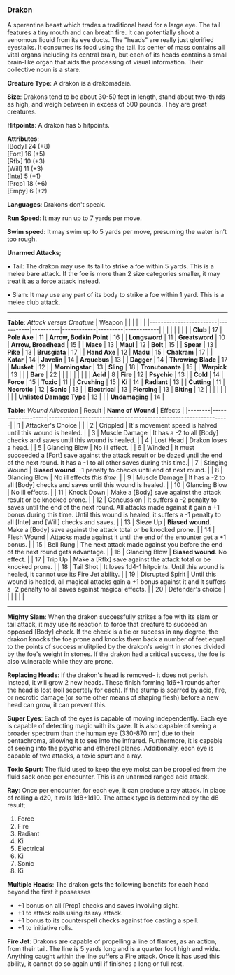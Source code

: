 ### Drakon
A sperentine beast which trades a traditional head for a large eye. The tail features a tiny mouth and can breath fire. It can potentially shoot a venomous liquid from its eye ducts. The "heads" are really just glorified eyestalks. It consumes its food using the tail. Its center of mass contains all vital organs including its central brain, but each of its heads contains a small brain-like organ that aids the processing of visual information. Their collective noun is a stare.

**Creature Type**: A drakon is a drakomadeia.

**Size**: Drakons tend to be about 30-50 feet in length, stand about two-thirds as high, and weigh between in excess of 500 pounds. They are great creatures.

**Hitpoints**: A drakon has 5 hitpoints.

**Attributes**:  
[Body] 24 (+8)  
[Fort] 16 (+5)  
[Rflx] 10 (+3)  
[Will] 11 (+3)  
[Inte] 5  (+1)  
[Prcp] 18 (+6)  
[Empy] 6  (+2)  

**Languages**: Drakons don't speak.

**Run Speed**: It may run up to 7 yards per move.

**Swim speed**: It may swim up to 5 yards per move, presuming the water isn’t too rough.

**Unarmed Attacks**;

 • Tail: The drakon may use its tail to strike a foe within 5 yards. This is a melee bare attack. If the foe is more than 2 size categories smaller, it may treat it as a force attack instead.

 • Slam: It may use any part of its body to strike a foe within 1 yard. This is a melee club attack.

-----

**Table**: *Attack versus Creature*
| Weapon                 |          |            |         |            |         |
|------------------------|-----------|----------|------------|---------|------------|
|                        |          |            |         |            |         |
| **Club**                   | 17     | **Pole Axe**       | 11     | **Arrow, Bodkin Point**    | 16    |
| **Longsword**              | 11     | **Greatsword**     | 10     | **Arrow, Broadhead**       | 15    |
| **Mace**                   | 13     | **Maul**           | 12     | **Bolt** | 15    |
| **Spear**                  | 13     | **Pike**           | 13     | **Brusgiata** | 17     |
| **Hand Axe**               | 12     | **Madu**           | 15     | **Chakram** | 17    |
| **Katar**                  | 14     | **Javelin**        | 14     | **Arquebus** | 13    |
| **Dagger**                 | 14     | **Throwing Blade** | 17     | **Musket** | 12    |
| **Morningstar**            | 13     | **Sling**          | 18     | **Tronutonante** | 15    |
| **Warpick**                | 13     |                    |        | **Bare**   |  22  |
|                        |           |          |            |         |            |
| **Acid**                   | 8      | **Fire** | 12     | **Psychic** | 13     |
| **Cold**                   | 14     | **Force** | 15     | **Toxic**  | 11     |
| **Crushing**               | 15     | **Ki** | 14     | **Radiant** | 13     |
| **Cutting**                | 11     | **Necrotic** | 12     | **Sonic** | 13    |
| **Electrical**             | 13     | **Piercing** | 13     | **Biting** | 12    |
|                        |           |          |            |         |            |
| **Unlisted Damage Type**   | 13 |                   |              | **Undamaging** | 14 |



**Table**: *Wound Allocation*
| Result | **Name of Wound** | Effects                                                        |
|--------|-------------------|----------------------------------------------------------------|
|   1    | Attacker's Choice |                                                                |
|   2    | Crippled          | It's movement speed is halved until this wound is healed.      |
|   3    | Muscle Damage     | It has a -2 to all [Body] checks and saves until this wound is healed. |
|   4    | Lost Head         | Drakon loses a head. |
|   5    | Glancing Blow     | No ill effect. |
|   6    | Winded            | It must succeeded a [Fort] save against the attack result or be dazed until the end of the next round. It has a -1 to all other saves during this time.|
|   7    | Stinging Wound    | **Biased wound**. -1 penalty to checks until end of next round. |
|   8    | Glancing Blow     | No ill effects _this time_.                                     |
|   9    | Muscle Damage     | It has a -2 to all [Body] checks and saves until this wound is healed. |
|   10   | Glancing Blow     | No ill effects.                                         |
|   11   | Knock Down        | Make a [Body] save against the attack result or be knocked prone. |
|   12   | Concussion        | It suffers a -2 penalty to saves until the end of the next round. All attacks made against it gain a +1 bonus during this time. Until this wound is healed, it suffers a -1 penalty to all [Inte] and [Will] checks and saves. |
|   13   | Sieze Up          | **Biased wound**. Make a [Body] save against the attack total or be knocked prone. |
|   14   | Flesh Wound       | Attacks made against it until the end of the enounter get a +1 bonus. |
|   15   | Bell Rung         | The next attack made against you before the end of the next round gets advantage.  |
|   16   | Glancing Blow     | **Biased wound**. No effect. |
|   17   | Trip Up           | Make a [Rflx] save against the attack total or be knocked prone.                                  |
|   18   | Tail Shot         | It loses 1d4-1 hitpoints. Until this wound is healed, it cannot use its Fire Jet ability. |
|   19   | Disrupted Spirit  | Until this wound is healed, all magical attacks gain a +1 bonus against it and it suffers a -2 penalty to all saves against magical effects. |
|   20   | Defender's choice |                                   |
|        |                                                |                                   |

-----

**Mighty Slam**: When the drakon successfully strikes a foe with its slam or tail attack, it may use its reaction to force that creature to succeed an opposed [Body] check. If the check is a tie or success in any degree, the drakon knocks the foe prone and knocks them back a number of feet equal to the points of success mulitplied by the drakon's weight in stones divided by the foe's weight in stones. If the drakon had a critical success, the foe is also vulnerable while they are prone.

**Replacing Heads**: If the drakon's head is removed- it does not perish. Instead, it will grow 2 new heads. These finish forming 1d6+1 rounds after the head is lost (roll sepertely for each). If the stump is scarred by acid, fire, or necrotic damage (or some other means of shaping flesh) before a new head can grow, it can prevent this.

**Super Eyes**: Each of the eyes is capable of moving independently. Each eye is capable of detecting magic with its gaze. It is also capable of seeing a broader spectrum than the human eye (330-870 nm) due to their pentachroma, allowing it to see into the infrared. Furthermore, it is capable of seeing into the psychic and ethereal planes. Additionally, each eye is capable of two attacks, a toxic spurt and a ray.

**Toxic Spurt**: The fluid used to keep the eye moist can be propelled from the fluid sack once per encounter. This is an unarmed ranged acid attack.

**Ray**: Once per encounter, for each eye, it can produce a ray attack. In place of rolling a d20, it rolls 1d8+1d10. The attack type is determined by the d8 result;
1. Force
2. Fire
3. Radiant
4. Ki
5. Electrical
6. Ki
7. Sonic
8. Ki

**Multiple Heads**: The drakon gets the following benefits for each head beyond the first it possesses  
* +1 bonus on all [Prcp] checks and saves involving sight.
* +1 to attack rolls using its ray attack.
* +1 bonus to its counterspell checks against foe casting a spell.
* +1 to initiative rolls.

**Fire Jet**: Drakons are capable of propelling a line of flames, as an action, from their tail. The line is 5 yards long and is a quarter foot high and wide. Anything caught within the line suffers a Fire attack. Once it has used this ability, it cannot do so again until if finishes a long or full rest.
